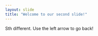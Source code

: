 ```yaml
---
layout: slide
title: "Welcome to our second slide!"
---
```

Sth different.
Use the left arrow to go back!
